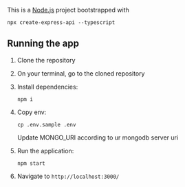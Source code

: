 




This is a [Node.js](https://nodejs.org/) project bootstrapped with 

```npx create-express-api --typescript```



## Running the app
1. Clone the repository
2. On your terminal, go to the cloned repository
3. Install dependencies:

    ```
    npm i
    ```

4. Copy env:

    ```
    cp .env.sample .env  
    ```
    Update MONGO_URI according to ur mongodb server uri
5. Run the application:

    ```
    npm start
    ```
6. Navigate to `http://localhost:3000/`



